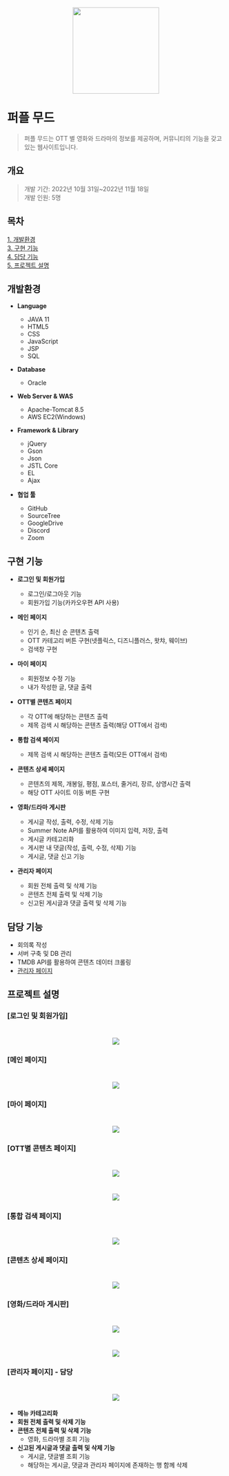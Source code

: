 # <div align=center><img src="https://user-images.githubusercontent.com/104720372/232249793-c01b8d9a-70cb-40e6-bf7f-587b9d812a93.jpg" width="200" height=""></div><br>퍼플 무드
> 퍼플 무드는 OTT 별 영화와 드라마의 정보를 제공하며, 커뮤니티의 기능을 갖고 있는 웹사이트입니다.

## 개요
> 개발 기간: 2022년 10월 31일~2022년 11월 18일<br>
개발 인원: 5명

## 목차

[1. 개발환경](#개발환경)   
[3. 구현 기능](#구현-기능)   
[4. 담당 기능](#담당-기능)   
[5. 프로젝트 설명](#프로젝트-설명)

## 개발환경

+ **Language**
  + JAVA 11
  + HTML5
  + CSS
  + JavaScript
  + JSP
  + SQL

+ **Database**
  + Oracle

+ **Web Server & WAS**
  + Apache-Tomcat 8.5
  + AWS EC2(Windows)

+ **Framework & Library**
  + jQuery
  + Gson
  + Json
  + JSTL Core
  + EL
  + Ajax

+ **협업 툴**
  + GitHub
  + SourceTree
  + GoogleDrive
  + Discord
  + Zoom
  
## 구현 기능

+ **로그인 및 회원가입**
  + 로그인/로그아웃 기능
  + 회원가입 기능(카카오우편 API 사용)

+ **메인 페이지** 
  + 인기 순, 최신 순 콘텐츠 출력 
  + OTT 카테고리 버튼 구현(넷플릭스, 디즈니플러스, 왓챠, 웨이브)
  + 검색창 구현

+ **마이 페이지**
  + 회원정보 수정 기능
  + 내가 작성한 글, 댓글 출력

+ **OTT별 콘텐츠 페이지**
  + 각 OTT에 해당하는 콘텐츠 출력
  + 제목 검색 시 해당하는 콘텐츠 출력(해당 OTT에서 검색)

+ **통합 검색 페이지**
  + 제목 검색 시 해당하는 콘텐츠 출력(모든 OTT에서 검색)

+ **콘텐츠 상세 페이지**
  + 콘텐츠의 제목, 개봉일, 평점, 포스터, 줄거리, 장르, 상영시간 출력
  + 해당 OTT 사이트 이동 버튼 구현

+ **영화/드라마 게시판**
  + 게시글 작성, 출력, 수정, 삭제 기능
  + Summer Note API를 활용하여 이미지 입력, 저장, 출력
  + 게시글 카테고리화
  + 게시판 내 댓글(작성, 출력, 수정, 삭제) 기능
  + 게시글, 댓글 신고 기능
  
+ **관리자 페이지**
  + 회원 전체 출력 및 삭제 기능
  + 콘텐츠 전체 출력 및 삭제 기능
  + 신고된 게시글과 댓글 출력 및 삭제 기능


## 담당 기능
+ 회의록 작성
+ 서버 구축 및 DB 관리
+ TMDB API를 활용하여 콘텐츠 데이터 크롤링
+ [관리자 페이지](#관리자-페이지---담당)


## 프로젝트 설명

### [로그인 및 회원가입]
# <div align=center><img src="https://user-images.githubusercontent.com/104720372/232251978-75993a40-09b4-47a9-876e-19c25599ca37.png" width="" height=""></div>

### [메인 페이지]
# <div align=center><img src="https://user-images.githubusercontent.com/104720372/232252074-e98ee0e7-b5c7-4ffa-822a-9b21e459727e.gif" width="" height=""></div>

### [마이 페이지]
# <div align=center><img src="https://user-images.githubusercontent.com/104720372/232701813-560213fc-7937-4a70-889d-7be3b8c10028.gif" width="" height=""></div>

### [OTT별 콘텐츠 페이지] 
# <div align=center><img src="https://user-images.githubusercontent.com/104720372/232252297-2be05a12-90cb-4efd-b94f-f4cd0ba56c95.png" width="" height=""></div>
# <div align=center><img src="https://user-images.githubusercontent.com/104720372/232252308-42b2db66-4a92-4261-b05d-97f6c77e5afb.png" width="" height=""></div>

### [통합 검색 페이지]
# <div align=center><img src="https://user-images.githubusercontent.com/104720372/232253093-7d12f94f-791a-4353-bb99-543136786e3f.gif" width="" height=""></div>

### [콘텐츠 상세 페이지] 
# <div align=center><img src="https://user-images.githubusercontent.com/104720372/232253063-6445a310-5f2f-4ebb-8656-925a69db736d.png" width="" height=""></div>

### [영화/드라마 게시판] 
# <div align=center><img src="https://user-images.githubusercontent.com/104720372/232700971-4de08621-ed60-4ad7-8886-8154b55f85e3.png" width="" height=""></div>
# <div align=center><img src="https://user-images.githubusercontent.com/104720372/232702409-325d119f-643d-4961-ae83-0a00514ddc69.gif" width="" height=""></div>

### [관리자 페이지] - 담당
# <div align=center><img src="https://user-images.githubusercontent.com/104720372/232703610-a8480f4f-693f-4593-87a9-309435a1baa2.gif" width="" height=""></div>

+ **메뉴 카테고리화**
+ **회원 전체 출력 및 삭제 기능**
+ **콘텐츠 전체 출력 및 삭제 기능**
  + 영화, 드라마별 조회 기능
+ **신고된 게시글과 댓글 출력 및 삭제 기능**
  + 게시글, 댓글별 조회 기능
  + 해당하는 게시글, 댓글과 관리자 페이지에 존재하는 행 함께 삭제
